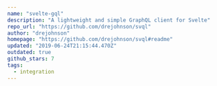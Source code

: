 ```yaml
---
name: "svelte-gql"
description: "A lightweight and simple GraphQL client for Svelte"
repo_url: "https://github.com/drejohnson/svql"
author: "drejohnson"
homepage: "https://github.com/drejohnson/svql#readme"
updated: "2019-06-24T21:15:44.470Z"
outdated: true
github_stars: 7
tags: 
  - integration
---
```

